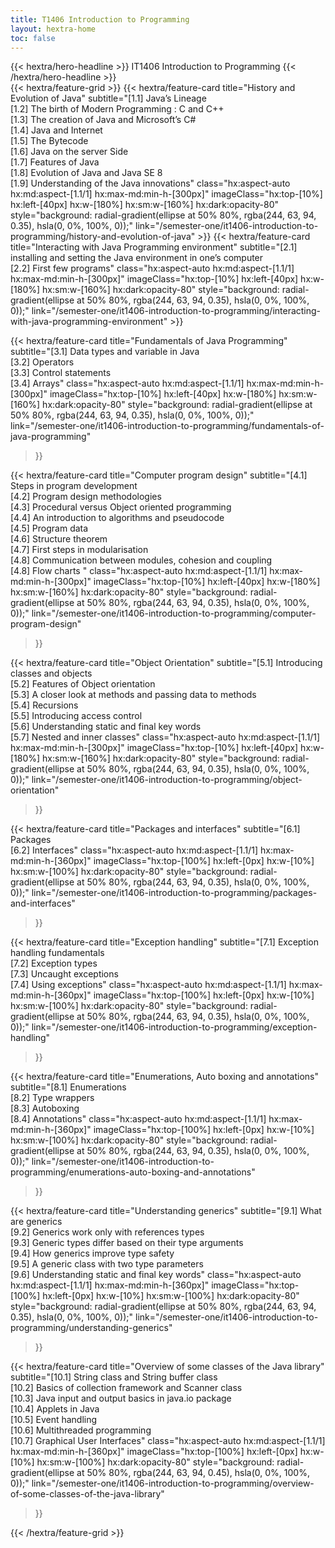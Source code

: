 ```yaml
---
title: T1406 Introduction to Programming
layout: hextra-home
toc: false
---
```


<div class="hx:mt-6 hx:mb-6 hx:mx-auto">
{{< hextra/hero-headline >}}
  IT1406 Introduction to Programming
{{< /hextra/hero-headline >}}
</div>


<div class="hx:mt-6"></div>
{{< hextra/feature-grid >}}
<!--Main-Topic01-->
  {{< hextra/feature-card
    title="History and Evolution of Java"
    subtitle="[1.1] Java’s Lineage <br>[1.2] The birth of Modern Programming : C and C++ <br>[1.3] The creation of Java and Microsoft’s C# <br>[1.4] Java and Internet <br>[1.5] The Bytecode <br> [1.6] Java on the server Side <br> [1.7] Features of Java  <br> [1.8] Evolution of Java and Java SE 8  <br> [1.9] Understanding of the Java innovations"
    class="hx:aspect-auto hx:md:aspect-[1.1/1] hx:max-md:min-h-[300px]"
    imageClass="hx:top-[10%] hx:left-[40px] hx:w-[180%] hx:sm:w-[160%] hx:dark:opacity-80"
    style="background: radial-gradient(ellipse at 50% 80%, rgba(244, 63, 94, 0.35), hsla(0, 0%, 100%, 0));"
    link="/semester-one/it1406-introduction-to-programming/history-and-evolution-of-java"
  >}}
<!--Main-Topic02-->
  {{< hextra/feature-card
    title="Interacting with Java Programming environment"
    subtitle="[2.1] installing and setting the Java environment in one’s computer <br>[2.2] First few programs"
    class="hx:aspect-auto hx:md:aspect-[1.1/1] hx:max-md:min-h-[300px]"
    imageClass="hx:top-[10%] hx:left-[40px] hx:w-[180%] hx:sm:w-[160%] hx:dark:opacity-80"
    style="background: radial-gradient(ellipse at 50% 80%, rgba(244, 63, 94, 0.35), hsla(0, 0%, 100%, 0));"
    link="/semester-one/it1406-introduction-to-programming/interacting-with-java-programming-environment"
  >}}

<!--Main-Topic03-->

  {{< hextra/feature-card
    title="Fundamentals of Java Programming"
    subtitle="[3.1] Data types and variable in Java <br>[3.2] Operators  <br>[3.3] Control statements <br> [3.4] Arrays"
    class="hx:aspect-auto hx:md:aspect-[1.1/1] hx:max-md:min-h-[300px]"
    imageClass="hx:top-[10%] hx:left-[40px] hx:w-[180%] hx:sm:w-[160%] hx:dark:opacity-80"
    style="background: radial-gradient(ellipse at 50% 80%, rgba(244, 63, 94, 0.35), hsla(0, 0%, 100%, 0));"
    link="/semester-one/it1406-introduction-to-programming/fundamentals-of-java-programming"
  >}}

<!--Main-Topic04-->
  {{< hextra/feature-card
    title="Computer program design"
    subtitle="[4.1] Steps in program development <br> [4.2] Program design methodologies <br> [4.3] Procedural versus Object oriented programming <br>[4.4] An introduction to algorithms and pseudocode <br> [4.5] Program data <br> [4.6] Structure theorem <br> [4.7] First steps in modularisation <br> [4.8] Communication between modules, cohesion and coupling  <br> [4.8] Flow charts "
    class="hx:aspect-auto hx:md:aspect-[1.1/1] hx:max-md:min-h-[300px]"
    imageClass="hx:top-[10%] hx:left-[40px] hx:w-[180%] hx:sm:w-[160%] hx:dark:opacity-80"
    style="background: radial-gradient(ellipse at 50% 80%, rgba(244, 63, 94, 0.35), hsla(0, 0%, 100%, 0));"
    link="/semester-one/it1406-introduction-to-programming/computer-program-design"
  >}}

<!--Main-Topic05-->
  {{< hextra/feature-card
    title="Object Orientation"
    subtitle="[5.1] Introducing classes and objects <br>[5.2] Features of Object orientation <br>[5.3] A closer look at methods and passing data to methods <br>[5.4] Recursions <br>[5.5] Introducing access control <br>[5.6] Understanding static and final key words <br>[5.7] Nested and inner classes"
    class="hx:aspect-auto hx:md:aspect-[1.1/1] hx:max-md:min-h-[300px]"
    imageClass="hx:top-[10%] hx:left-[40px] hx:w-[180%] hx:sm:w-[160%] hx:dark:opacity-80"
    style="background: radial-gradient(ellipse at 50% 80%, rgba(244, 63, 94, 0.35), hsla(0, 0%, 100%, 0));"
    link="/semester-one/it1406-introduction-to-programming/object-orientation"
  >}}
<!--Main-Topic06-->

 {{< hextra/feature-card
    title="Packages and interfaces"
    subtitle="[6.1] Packages <br> [6.2] Interfaces"
    class="hx:aspect-auto hx:md:aspect-[1.1/1] hx:max-md:min-h-[360px]"
    imageClass="hx:top-[100%] hx:left-[0px] hx:w-[10%] hx:sm:w-[100%] hx:dark:opacity-80"
    style="background: radial-gradient(ellipse at 50% 80%, rgba(244, 63, 94, 0.35), hsla(0, 0%, 100%, 0));"
    link="/semester-one/it1406-introduction-to-programming/packages-and-interfaces"
  >}}

<!--Main-Topic07-->

 {{< hextra/feature-card
    title="Exception handling"
    subtitle="[7.1] Exception handling fundamentals <br>[7.2] Exception types <br>[7.3] Uncaught exceptions <br>[7.4] Using exceptions"
    class="hx:aspect-auto hx:md:aspect-[1.1/1] hx:max-md:min-h-[360px]"
    imageClass="hx:top-[100%] hx:left-[0px] hx:w-[10%] hx:sm:w-[100%] hx:dark:opacity-80"
    style="background: radial-gradient(ellipse at 50% 80%, rgba(244, 63, 94, 0.35), hsla(0, 0%, 100%, 0));"
    link="/semester-one/it1406-introduction-to-programming/exception-handling"
  >}}

<!--Main-Topic08-->

 {{< hextra/feature-card
    title="Enumerations, Auto boxing and annotations"
    subtitle="[8.1] Enumerations <br>[8.2] Type wrappers <br>[8.3] Autoboxing <br>[8.4] Annotations"
    class="hx:aspect-auto hx:md:aspect-[1.1/1] hx:max-md:min-h-[360px]"
    imageClass="hx:top-[100%] hx:left-[0px] hx:w-[10%] hx:sm:w-[100%] hx:dark:opacity-80"
    style="background: radial-gradient(ellipse at 50% 80%, rgba(244, 63, 94, 0.35), hsla(0, 0%, 100%, 0));"
    link="/semester-one/it1406-introduction-to-programming/enumerations-auto-boxing-and-annotations"
  >}}

<!--Main-Topic09-->

 {{< hextra/feature-card
    title="Understanding generics"
    subtitle="[9.1] What are generics <br>[9.2] Generics work only with references types <br>[9.3] Generic types differ based on their type arguments <br>[9.4] How generics improve type safety <br>[9.5] A generic class with two type parameters <br>[9.6] Understanding static and final key words"
    class="hx:aspect-auto hx:md:aspect-[1.1/1] hx:max-md:min-h-[360px]"
    imageClass="hx:top-[100%] hx:left-[0px] hx:w-[10%] hx:sm:w-[100%] hx:dark:opacity-80"
    style="background: radial-gradient(ellipse at 50% 80%, rgba(244, 63, 94, 0.35), hsla(0, 0%, 100%, 0));"
    link="/semester-one/it1406-introduction-to-programming/understanding-generics"
  >}}

<!--Main-Topic10-->

 {{< hextra/feature-card
    title="Overview of some classes of the Java library"
    subtitle="[10.1] String class and String buffer class <br>[10.2] Basics of collection framework and Scanner class <br>[10.3] Java input and output basics in java.io package <br>[10.4] Applets in Java <br>[10.5] Event handling <br>[10.6] Multithreaded programming <br>[10.7] Graphical User Interfaces"
    class="hx:aspect-auto hx:md:aspect-[1.1/1] hx:max-md:min-h-[360px]"
    imageClass="hx:top-[100%] hx:left-[0px] hx:w-[10%] hx:sm:w-[100%] hx:dark:opacity-80"
    style="background: radial-gradient(ellipse at 50% 80%, rgba(244, 63, 94, 0.45), hsla(0, 0%, 100%, 0));"
    link="/semester-one/it1406-introduction-to-programming/overview-of-some-classes-of-the-java-library"
  >}}


  
{{< /hextra/feature-grid >}}
